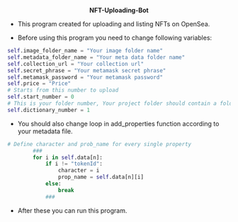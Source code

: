 <strong><center>NFT-Uploading-Bot</center></strong>

* This program created for uploading and listing NFTs on OpenSea.

* Before using this program you need to change following variables:
```py
self.image_folder_name = "Your image folder name"
self.metadata_folder_name = "Your meta data folder name"
self.collection_url = "Your collection url"
self.secret_phrase = "Your metamask secret phrase"
self.metamask_password = "Your metamask password"
self.price = "Price"
# Starts from this number to upload
self.start_number = 0
# This is your folder number, Your project folder should contain a folder named this number
self.dictionary_number = 1
```

* You should also change loop in add_properties function according to your metadata file.
````py
# Define character and prob_name for every single property
        ###
        for i in self.data[n]:
            if i != "tokenId":
                character = i
                prop_name = self.data[n][i]
            else:
                break
            ###
````

* After these you can run this program.